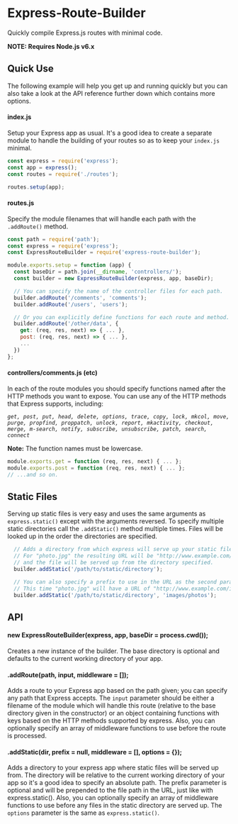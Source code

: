 # Express-Route-Builder
Quickly compile Express.js routes with minimal code.

**NOTE: Requires Node.js v6.x**

## Quick Use
The following example will help you get up and running quickly but you can also take a look at the API reference further down which contains more options.

#### index.js
Setup your Express app as usual. It's a good idea to create a separate module to handle the building of your routes so as to keep your `index.js` minimal.

```javascript
const express = require('express');
const app = express();
const routes = require('./routes');

routes.setup(app);
```

#### routes.js
Specify the module filenames that will handle each path with the `.addRoute()` method.

```javascript
const path = require('path');
const express = require('express');
const ExpressRouteBuilder = require('express-route-builder');

module.exports.setup = function (app) {
  const baseDir = path.join(__dirname, 'controllers/');
  const builder = new ExpressRouteBuilder(express, app, baseDir);

  // You can specify the name of the controller files for each path.
  builder.addRoute('/comments', 'comments');
  builder.addRoute('/users', 'users');

  // Or you can explicitly define functions for each route and method.
  builder.addRoute('/other/data', {
    get: (req, res, next) => { ... },
    post: (req, res, next) => { ... },
    ...
  })
};
```

#### controllers/comments.js (etc)
In each of the route modules you should specify functions named after the HTTP methods you want to expose. You can use any of the HTTP methods that Express supports, including:

_`get, post, put, head, delete, options, trace, copy, lock, mkcol, move, purge, propfind, proppatch, unlock, report, mkactivity, checkout, merge, m-search, notify, subscribe, unsubscribe, patch, search, connect`_

**Note:** The function names must be lowercase.

```javascript
module.exports.get = function (req, res, next) { ... };
module.exports.post = function (req, res, next) { ... };
// ...and so on.

```

## Static Files
Serving up static files is very easy and uses the same arguments as `express.static()` except with the arguments reversed. To specify multiple static directories call the `.addStatic()` method multiple times. Files will be looked up in the order the directories are specified.

```javascript
  // Adds a directory from which express will serve up your static files.
  // For "photo.jpg" the resulting URL will be "http://www.example.com/photo.jpg"
  // and the file will be served up from the directory specified.
  builder.addStatic('/path/to/static/directory');

  // You can also specify a prefix to use in the URL as the second parameter.
  // This time "photo.jpg" will have a URL of "http://www.example.com/images/photos/photo.jpg"
  builder.addStatic('/path/to/static/directory', 'images/photos');
```

## API

#### new ExpressRouteBuilder(express, app, baseDir = process.cwd());
Creates a new instance of the builder. The base directory is optional and defaults to the current working directory of your app.

#### .addRoute(path, input, middleware = []);
Adds a route to your Express app based on the path given; you can specify any path that Express accepts. The `input` parameter should be either a filename of the module which will handle this route (relative to the base directory given in the constructor) or an object containing functions with keys based on the HTTP methods supported by express. Also, you can optionally specify an array of middleware functions to use before the route is processed.

#### .addStatic(dir, prefix = null, middleware = [], options = {});
Adds a directory to your express app where static files will be served up from. The directory will be relative to the current working directory of your app so it's a good idea to specify an absolute path. The prefix parameter is optional and will be prepended to the file path in the URL, just like with express.static(). Also, you can optionally specify an array of middleware functions to use before any files in the static directory are served up. The `options` parameter is the same as `express.static()`.
